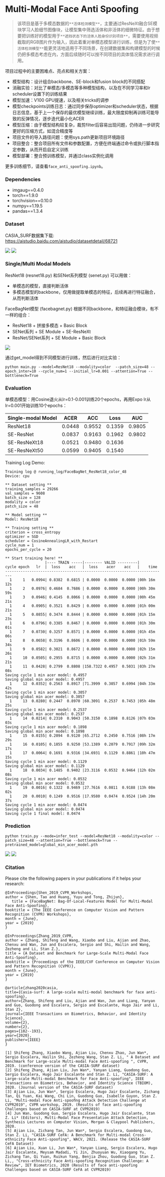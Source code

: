 # Multi-Modal Face Anti Spoofing
> 该项目是基于多模态数据的`**活体检测模型**`，主要通过ResNeXt融合SE模块学习人脸细节图像块，让模型集中筛选活体和非活体的细微特征。由于想要把训练好的模型用于`**遮挡状态下的活体人脸身份识别项目**`，需要使用视频截取的RGB图片作为输入，因此着重对单模态模型进行训练，但是为了使`**活体检测模型**`能更灵活地适用于不同场景，在创建数据集和构建模型的时候仍把多模态考虑在内，方面后续随时可以按不同项目的具体情况需求进行调用。

项目过程中的主要困难点、亮点和相关方案：
- 模型结构：设计组合backbone、SE-block和fusion block的不同搭配
- 消融实验：对比了单模态/多模态等多种模型结构，以及在不同学习率和lr scheduler设置下的训练结果
- 模型加速：V100 GPU提速，以及相关tricks的调参
- 模型checkpoints训练日志：通过同步保存optimizer和scheduler状态，根据日志信息，基于上一个保存的最优模型继续训练，最大限度抑制再训练可能导致的反弹情况，逐步迭代最小化ACER
- 模型压缩：由于模型结构较复杂，裁剪filter后容易出现问题，仍待进一步研究更好的压缩方式，如混合精度等
- 项目文件的导入路径问题：使用sys.path更新项目环境路径
- 项目整合：整合项目所有文件和参数配置，方便在终端通过命令或执行脚本指定参数，从而开启自定义训练
- 模型部署：整合预训练模型，并通过class实例化调用

更多训练细节，请查看`face_anti_spoofing.ipynb`。


### Dependencies
- imgaug==0.4.0
- torch==1.9.0
- torchvision==0.10.0
- numpy==1.19.5
- pandas==1.3.4


### Dataset
CASIA_SURF数据集下载: https://aistudio.baidu.com/aistudio/datasetdetail/68721

<img src='note/data.png'></img>
<img src='note/patch.png'></img>


### Single/Multi Modal Models
ResNet18 (resnet18.py) 和SENet系列模型 (senet.py) 可以用做：
- 单模态的模型，直接判断活体
- 多模态模型的backbone，仅用做提取单模态的特征，后续再进行特征融合，从而判断活体

FaceBagNet模型 (facebagnet.py) 根据不同backbone，和特征融合模块，有不一样的组合：
- ResNet18 + 拼接多模态 + Basic Block
- SENet系列 + SE Module + SE-ResNeXt
- ResNet/SENet系列 + SE Module + Basic Block

<img src='note/facebagnet.png'></img>

通过get_model得到不同模型进行训练，然后进行对比实验：
```
python main.py --model=ResNet18 --modality=color  --patch_size=48 --epoch_inter=10 --cycle_num=1 --initial_lr=0.001 --attention=True --bottleneck=True
```


### Evaluation
单模态模型：用Cosine退火从lr=0.1-0.001训练20个epochs，再用Expo lr从lr=0.001开始训练10个epochs：

| Single-modal Model    |  ACER  |   ACC  |  Loss  | AUC   |
| --------------------- | ------ | ------ | ------ | ----  |
| ResNet18              | 0.0448 | 0.9552 | 0.1359 | 0.9805|
| SE-ResNet             | 0.0837 | 0.9163 | 0.1962 | 0.9802| 
| SE-ResNeXt18          | 0.0521 | 0.9480 | 0.1636 |
| SE-ResNeXt50          | 0.0599 | 0.9405 | 0.1540 |

Training Log Demo:

```
Training log @ running_log/FaceBagNet_ResNet18_color_48
Device: cpu

** Dataset setting **
training_samples = 29266
val_samples = 9608
batch_size = 128
modality = color
patch_size = 48

** Model setting **
Model: ResNet18

** Training setting **
criterion = cross_entropy
optimizer = SGD
scheduler = CosineAnnealingLR_with_Restart
cycle_num = 1
epochs_per_cycle = 20

** Start training here! **
                  |---- TRAIN -----|-------- VALID ---------|
cycle epoch   lr  |  loss    acc   |  loss    acer    acc   |    time    
-------------------------------------------------------------------------
  1     1   0.0994| 0.8382  0.6815 | 0.0000  0.0000  0.0000 |00h 16m 12s 
  1     2   0.0976| 0.4684  0.7686 | 0.0000  0.0000  0.0000 |00h 30m 59s 
  1     3   0.0946| 0.4145  0.8066 | 0.0000  0.0000  0.0000 |00h 45m 21s 
  1     4   0.0905| 0.3521  0.8429 | 0.0000  0.0000  0.0000 |01h 00m 21s 
  1     5   0.0855| 0.3474  0.8444 | 0.0000  0.0000  0.0000 |01h 15m 23s 
  1     6   0.0796| 0.3385  0.8467 | 0.0000  0.0000  0.0000 |01h 30m 01s 
  1     7   0.0730| 0.3257  0.8571 | 0.0000  0.0000  0.0000 |01h 45m 06s 
  1     8   0.0658| 0.3196  0.8606 | 0.0000  0.0000  0.0000 |01h 59m 34s 
  1     9   0.0582| 0.3021  0.8672 | 0.0000  0.0000  0.0000 |02h 15m 26s 
  1     10  0.0505| 0.2955  0.8715 | 0.0000  0.0000  0.0000 |02h 31m 21s 
  1     11  0.0428| 0.2799  0.8808 |158.7322 0.4957  0.5031 |03h 27m 08s 
Saving cycle 1 min acer model: 0.4957
Saving global min acer model: 0.4957
  1     12  0.0352| 0.2563  0.8917 |71.3999  0.3057  0.6994 |04h 33m 42s 
Saving cycle 1 min acer model: 0.3057
Saving global min acer model: 0.3057
  1     13  0.0280| 0.2447  0.8970 |60.3091  0.2537  0.7453 |05h 48m 25s 
Saving cycle 1 min acer model: 0.2537
Saving global min acer model: 0.2537
  1     14  0.0214| 0.2310  0.9043 |50.3150  0.1898  0.8126 |07h 03m 03s 
Saving cycle 1 min acer model: 0.1898
Saving global min acer model: 0.1898
  1     15  0.0155| 0.2094  0.9120 |65.2712  0.2450  0.7516 |08h 17m 29s 
  1     16  0.0105| 0.1855  0.9250 |53.1389  0.2079  0.7917 |09h 32m 17s 
  1     17  0.0064| 0.1691  0.9316 |34.6931  0.1129  0.8861 |10h 47m 15s 
Saving cycle 1 min acer model: 0.1129
Saving global min acer model: 0.1129
  1     18  0.0034| 0.1485  0.9402 |23.3116  0.0532  0.9464 |12h 02m 08s 
Saving cycle 1 min acer model: 0.0532
Saving global min acer model: 0.0532
  1     19  0.0016| 0.1322  0.9469 |27.7616  0.0811  0.9188 |13h 08m 02s 
  1     20  0.0010| 0.1249  0.9516 |17.9580  0.0474  0.9524 |14h 20m 37s 
Saving cycle 1 min acer model: 0.0474
Saving global min acer model: 0.0474
Saving cycle 1 final model: 0.0474
```


### Prediction
```
python train.py --mode=infer_test --model=ResNet18 --modality=color --patch_size=48 --attention=True --bottleneck=True --pretrained_model=global_min_acer_model.pth
```
<img src='note/alive.png'></img>
<img src='note/attack.png'></img>


### Citation
Please cite the following papers in your publications if it helps your research:
```
@InProceedings{Shen_2019_CVPR_Workshops,
author = {Shen, Tao and Huang, Yuyu and Tong, Zhijun},
   title = {FaceBagNet: Bag-Of-Local-Features Model for Multi-Modal Face Anti-Spoofing},
booktitle = {The IEEE Conference on Computer Vision and Pattern Recognition (CVPR) Workshops},
month = {June},
year = {2019}
}

@InProceedings{Zhang_2019_CVPR,
author = {Zhang, Shifeng and Wang, Xiaobo and Liu, Ajian and Zhao, Chenxu and Wan, Jun and Escalera, Sergio and Shi, Hailin and Wang, Zezheng and Li, Stan Z.},
title = {A Dataset and Benchmark for Large-Scale Multi-Modal Face Anti-Spoofing},
booktitle = {Proceedings of the IEEE/CVF Conference on Computer Vision and Pattern Recognition (CVPR)},
month = {June},
year = {2019}
}

@article{zhang2020casia,
title={Casia-surf: A large-scale multi-modal benchmark for face anti-spoofing},
author={Zhang, Shifeng and Liu, Ajian and Wan, Jun and Liang, Yanyan and Guo, Guodong and Escalera, Sergio and Escalante, Hugo Jair and Li, Stan Z},
journal={IEEE Transactions on Biometrics, Behavior, and Identity Science},
volume={2},
number={2},
pages={182--193},
year={2020},
publisher={IEEE}
}

[1] Shifeng Zhang, Xiaobo Wang, Ajian Liu, Chenxu Zhao, Jun Wan*, Sergio Escalera, Hailin Shi, Zezheng Wang, Stan Z. Li, " A Dataset and Benchmark for Large-scale Multi-modal Face Anti-spoofing ", CVPR, 2019. (conference version of the CASIA-SURF dataset)
[2] Shifeng Zhang, Ajian Liu, Jun Wan*, Yanyan Liang, Guodong Guo, Sergio Escalera, Hugo Jair Escalante and Stan Z. Li, "CASIA-SURF: A Large-scale Multi-modal Benchmark for Face Anti-spoofing", IEEE Transactions on Biometrics, Behavior, and Identity Science (TBIOM), 2020. (Journal version of the CASIA-SURF dataset)
[3] Ajian Liu, Jun Wan*, Sergio Escalera, Hugo Jair Escalante, Zichang Tan, Qi Yuan, Kai Wang, Chi Lin, Guodong Guo, Isabelle Guyon, Stan Z. Li, "Multi-modal Face Anti-spooﬁng Attack Detection Challenge at CVPR2019", CVPR workshop, 2019. (Results of face anti-spoofing Challenges based on CASIA-SURF at CVPR2019)
[4] Jun Wan, Guodong Guo, Sergio Escalera, Hugo Jair Escalante, Stan Z. Li* (Editors), Multi-Modal Face Presentation Attack Detection, Synthesis Lectures on Computer Vision, Morgan & Claypool Publishers, 2020.
[5] Ajian Liu, Zichang Tan, Jun Wan*, Sergio Escalera, Guodong Guo, Stan Z. Li, "CASIA-SURF CeFA: A Benchmark for Multi-modal Cross-ethnicity Face Anti-spoofing", WACV, 2021. (Release the CASIA-SURF CeFA Dataset)
[6] Ajian Liu, Xuan Li, Jun Wan*, Yanyan Liang, Sergio Escalera, Hugo Jair Escalante, Meysam Madadi, Yi Jin, Zhuoyuan Wu, Xiaogang Yu, Zichang Tan, Qi Yuan, Ruikun Yang, Benjia Zhou, Guodong Guo, Stan Z. Li,, "Cross-ethnicity Face Anti-spoofing Recognition Challenge: A Review", IET Biometrics, 2020 (Results of face anti-spoofing Challenges based on CASIA-SURF CeFA at CVPR2019)
```



